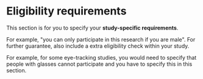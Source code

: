 
# Eligibility requirements

This section is for you to specify your **study-specific requirements**. 

For example, "you can only participate in this research if you are male". For further guarantee, also include a extra eligibility check within your study.

For example, for some eye-tracking studies, you would need to specify that people with glasses cannot participate and you have to specify this in this section. 
